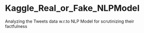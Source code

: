 # Kaggle_Real_or_Fake_NLPModel
Analyzing the Tweets data w.r.to NLP Model for scrutinizing their factfulness
